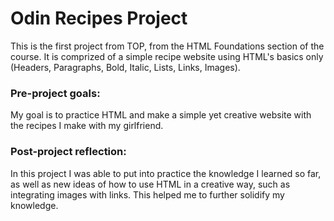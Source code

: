 # Odin Recipes Project
This is the first project from TOP, from the HTML Foundations section of the course.
It is comprized of a simple recipe website using HTML's basics only (Headers, Paragraphs, Bold, Italic, Lists, Links, Images).
### Pre-project goals:
My goal is to practice HTML and make a simple yet creative website with the recipes I make with my girlfriend.
### Post-project reflection:
In this project I was able to put into practice the knowledge I learned so far, as well as new ideas of how to use HTML in a creative way, such as integrating images with links. This helped me to further solidify my knowledge.